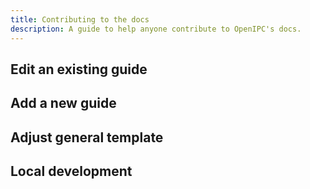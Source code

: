 ```yaml
---
title: Contributing to the docs
description: A guide to help anyone contribute to OpenIPC's docs.
---
```


## Edit an existing guide

## Add a new guide

## Adjust general template

## Local development
